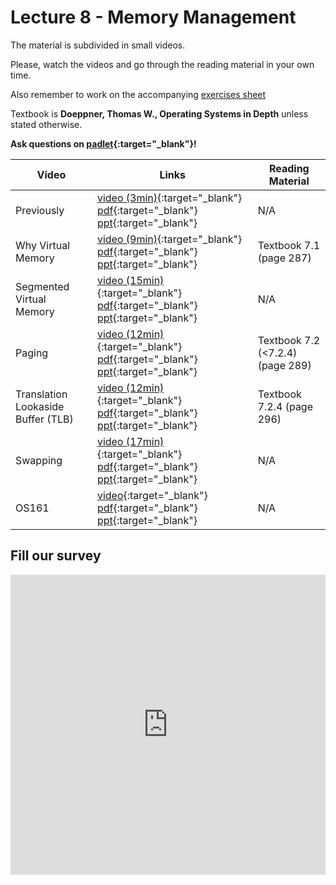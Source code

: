 # Lecture 8 - Memory Management

The material is subdivided in small videos.

Please, watch the videos and go through the reading material in your own time.

Also remember to work on the accompanying [exercises sheet](../exercises/EXERCISES8.html)

Textbook is **Doeppner, Thomas W., Operating Systems in Depth** unless stated otherwise.

**Ask questions on [padlet](https://uob.padlet.org/sanjayrawat/jv0uylswqwh3mga0){:target="_blank"}!**

| Video                   | Links                     |        Reading Material                                                                                                                                                                                      |
|-------------------------|---------------------------|----------------------------------------------------------------------------------------------------------------------------------------------------------------------------------------------|
| Previously | [video (3min)](https://web.microsoftstream.com/video/5c81835c-48a4-45cb-81f3-6db18d79025e){:target="_blank"}  [pdf](../slides/W7/notes1.pdf){:target="_blank"}  [ppt](../slides/W7/memory1.odp){:target="_blank"}  | N/A |
| Why Virtual Memory | [video (9min)](https://web.microsoftstream.com/video/dbb10a6e-6d61-44de-b47f-896feb65338d){:target="_blank"}  [pdf](../slides/W7/notes2.pdf){:target="_blank"}  [ppt](../slides/W7/memory2.odp){:target="_blank"}  | Textbook 7.1 (page 287) |
| Segmented Virtual Memory | [video (15min)](https://web.microsoftstream.com/video/682f03d1-dfae-4f68-b708-086795073044){:target="_blank"}  [pdf](../slides/W7/notes3.pdf){:target="_blank"}  [ppt](../slides/W7/memory3.odp){:target="_blank"}  | N/A |
| Paging | [video (12min)](https://web.microsoftstream.com/video/fd11b7b7-40ba-45ba-b9ff-d4ccaf05c949){:target="_blank"}  [pdf](../slides/W7/notes4.pdf){:target="_blank"}  [ppt](../slides/W7/memory4.odp){:target="_blank"}  | Textbook 7.2 (<7.2.4) (page 289) |
| Translation Lookaside Buffer (TLB) | [video (12min)](https://web.microsoftstream.com/video/e9bcff70-e196-4bfc-a386-b06a08001ffe){:target="_blank"}  [pdf](../slides/W7/notes5.pdf){:target="_blank"}  [ppt](../slides/W7/memory5.odp){:target="_blank"}  | Textbook 7.2.4 (page 296) |
| Swapping | [video (17min)](https://web.microsoftstream.com/video/6e6f8704-6924-49e3-9001-710d9f5ef495){:target="_blank"}  [pdf](../slides/W7/notes6.pdf){:target="_blank"}  [ppt](../slides/W7/memory6.odp){:target="_blank"}  | N/A |
| OS161 | [video](){:target="_blank"}  [pdf](../slides/W7/notes7.pdf){:target="_blank"}  [ppt](../slides/W7/memory7.odp){:target="_blank"}  | N/A |

## Fill our survey

<iframe width="640px" height= "480px" src= "https://forms.office.com/Pages/ResponsePage.aspx?id=MH_ksn3NTkql2rGM8aQVG5N9pWWUNd5Khd6GR62JgsZUMEZKRUhXRklNT1VKMTJaV0taWkFZUlhPSC4u&embed=true" frameborder= "0" marginwidth= "0" marginheight= "0" style= "border: none; max-width:100%; max-height:100vh" allowfullscreen webkitallowfullscreen mozallowfullscreen msallowfullscreen> </iframe>

